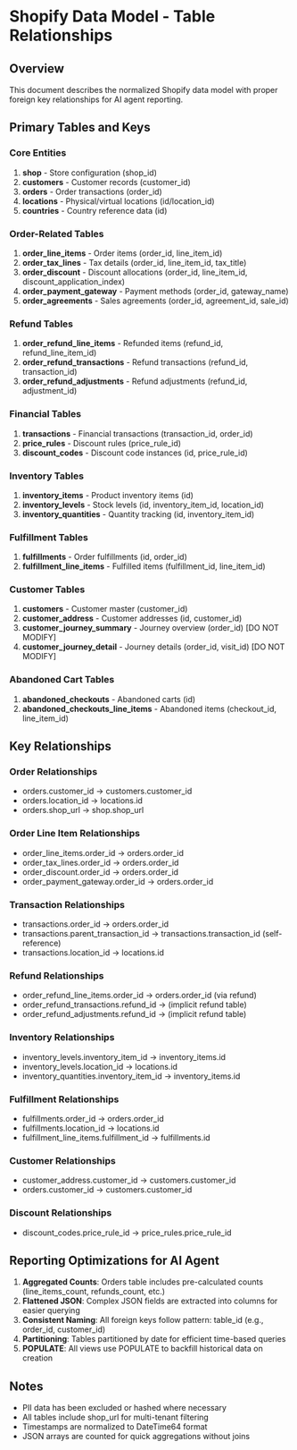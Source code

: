 # Shopify Data Model - Table Relationships

## Overview
This document describes the normalized Shopify data model with proper foreign key relationships for AI agent reporting.

## Primary Tables and Keys

### Core Entities
1. **shop** - Store configuration (shop_id)
2. **customers** - Customer records (customer_id)
3. **orders** - Order transactions (order_id)
4. **locations** - Physical/virtual locations (id/location_id)
5. **countries** - Country reference data (id)

### Order-Related Tables
1. **order_line_items** - Order items (order_id, line_item_id)
2. **order_tax_lines** - Tax details (order_id, line_item_id, tax_title)
3. **order_discount** - Discount allocations (order_id, line_item_id, discount_application_index)
4. **order_payment_gateway** - Payment methods (order_id, gateway_name)
5. **order_agreements** - Sales agreements (order_id, agreement_id, sale_id)

### Refund Tables
1. **order_refund_line_items** - Refunded items (refund_id, refund_line_item_id)
2. **order_refund_transactions** - Refund transactions (refund_id, transaction_id)
3. **order_refund_adjustments** - Refund adjustments (refund_id, adjustment_id)

### Financial Tables
1. **transactions** - Financial transactions (transaction_id, order_id)
2. **price_rules** - Discount rules (price_rule_id)
3. **discount_codes** - Discount code instances (id, price_rule_id)

### Inventory Tables
1. **inventory_items** - Product inventory items (id)
2. **inventory_levels** - Stock levels (id, inventory_item_id, location_id)
3. **inventory_quantities** - Quantity tracking (id, inventory_item_id)

### Fulfillment Tables
1. **fulfillments** - Order fulfillments (id, order_id)
2. **fulfillment_line_items** - Fulfilled items (fulfillment_id, line_item_id)

### Customer Tables
1. **customers** - Customer master (customer_id)
2. **customer_address** - Customer addresses (id, customer_id)
3. **customer_journey_summary** - Journey overview (order_id) [DO NOT MODIFY]
4. **customer_journey_detail** - Journey details (order_id, visit_id) [DO NOT MODIFY]

### Abandoned Cart Tables
1. **abandoned_checkouts** - Abandoned carts (id)
2. **abandoned_checkouts_line_items** - Abandoned items (checkout_id, line_item_id)

## Key Relationships

### Order Relationships
- orders.customer_id → customers.customer_id
- orders.location_id → locations.id
- orders.shop_url → shop.shop_url

### Order Line Item Relationships
- order_line_items.order_id → orders.order_id
- order_tax_lines.order_id → orders.order_id
- order_discount.order_id → orders.order_id
- order_payment_gateway.order_id → orders.order_id

### Transaction Relationships
- transactions.order_id → orders.order_id
- transactions.parent_transaction_id → transactions.transaction_id (self-reference)
- transactions.location_id → locations.id

### Refund Relationships
- order_refund_line_items.order_id → orders.order_id (via refund)
- order_refund_transactions.refund_id → (implicit refund table)
- order_refund_adjustments.refund_id → (implicit refund table)

### Inventory Relationships
- inventory_levels.inventory_item_id → inventory_items.id
- inventory_levels.location_id → locations.id
- inventory_quantities.inventory_item_id → inventory_items.id

### Fulfillment Relationships
- fulfillments.order_id → orders.order_id
- fulfillments.location_id → locations.id
- fulfillment_line_items.fulfillment_id → fulfillments.id

### Customer Relationships
- customer_address.customer_id → customers.customer_id
- orders.customer_id → customers.customer_id

### Discount Relationships
- discount_codes.price_rule_id → price_rules.price_rule_id

## Reporting Optimizations for AI Agent

1. **Aggregated Counts**: Orders table includes pre-calculated counts (line_items_count, refunds_count, etc.)
2. **Flattened JSON**: Complex JSON fields are extracted into columns for easier querying
3. **Consistent Naming**: All foreign keys follow pattern: table_id (e.g., order_id, customer_id)
4. **Partitioning**: Tables partitioned by date for efficient time-based queries
5. **POPULATE**: All views use POPULATE to backfill historical data on creation

## Notes
- PII data has been excluded or hashed where necessary
- All tables include shop_url for multi-tenant filtering
- Timestamps are normalized to DateTime64 format
- JSON arrays are counted for quick aggregations without joins